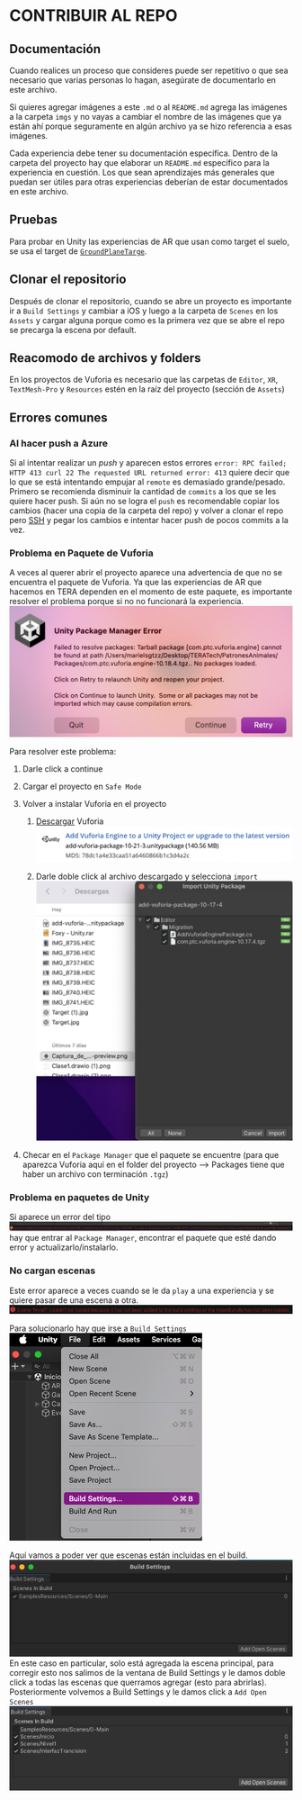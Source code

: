 # CONTRIBUIR AL REPO

## Documentación

Cuando realices un proceso que consideres puede ser repetitivo o que sea necesario que varias personas lo hagan, asegúrate de documentarlo en este archivo.

Si quieres agregar imágenes a este `.md` o al `README.md` agrega las imágenes a la carpeta `imgs` y no vayas a cambiar el nombre de las imágenes que ya están ahí porque seguramente en algún archivo ya se hizo referencia a esas imágenes.

Cada experiencia debe tener su documentación específica. Dentro de la carpeta del proyecto hay que elaborar un `README.md` específico para la experiencia en cuestión. Los que sean aprendizajes más generales que puedan ser útiles para otras experiencias deberían de estar documentados en este archivo.

## Pruebas

Para probar en Unity las experiencias de AR que usan como target el suelo, se usa el target de [`GroundPlaneTarge`](Targets/GroundPlaneTarget.pdf).

## Clonar el repositorio

Después de clonar el repositorio, cuando se abre un proyecto es importante ir a `Build Settings` y cambiar a iOS y luego a la carpeta de `Scenes` en los `Assets` y cargar alguna porque como es la primera vez que se abre el repo se precarga la escena por default.

## Reacomodo de archivos y folders

En los proyectos de Vuforia es necesario que las carpetas de `Editor`, `XR`, `TextMesh-Pro` y `Resources` estén en la raíz del proyecto (sección de `Assets`)

## Errores comunes

### Al hacer push a Azure

Si al intentar realizar un _push_ y aparecen estos errores
`error: RPC failed; HTTP 413 curl 22 The requested URL returned error: 413` quiere decir que lo que se está intentando empujar al `remote` es demasiado grande/pesado. Primero se recomienda disminuir la cantidad de `commits` a los que se les quiere hacer push. Si aún no se logra el `push` es recomendable copiar los cambios (hacer una copia de la carpeta del repo) y volver a clonar el repo pero [SSH](https://learn.microsoft.com/en-us/azure/devops/repos/git/use-ssh-keys-to-authenticate?view=azure-devops) y pegar los cambios e intentar hacer push de pocos commits a la vez.

### Problema en Paquete de Vuforia

A veces al querer abrir el proyecto aparece una advertencia de que no se encuentra el paquete de Vuforia. Ya que las experiencias de AR que hacemos en TERA dependen en el momento de este paquete, es importante resolver el problema porque si no no funcionará la experiencia.
![errorVuforia1](imgs/VuforiaPackageMissing.png)

Para resolver este problema:

1. Darle click a continue
2. Cargar el proyecto en `Safe Mode`
3. Volver a instalar Vuforia en el proyecto

   1. [Descargar](https://developer.vuforia.com/downloads/sdk) Vuforia
      ![descargarVuforia](imgs/DescargarVuforia.png)

   2. Darle doble click al archivo descargado y selecciona `import`
      ![importarVuforia](imgs/ImportVuforia.png)

4. Checar en el `Package Manager` que el paquete se encuentre (para que aparezca Vuforia aquí en el folder del proyecto --> Packages tiene que haber un archivo con terminación `.tgz`)

### Problema en paquetes de Unity

Si aparece un error del tipo ![errorPackage](imgs/ErrorPackage.png) hay que entrar al `Package Manager`, encontrar el paquete que esté dando error y actualizarlo/instalarlo.

### No cargan escenas

Este error aparece a veces cuando se le da `play` a una experiencia y se quiere pasar de una escena a otra.
![errorCargarEscenas](imgs/ErrorAlCargarEscenas.png)

Para solucionarlo hay que irse a `Build Settings`
![abrirBuildSettings](imgs/AbrirBuildSettings.png)

Aquí vamos a poder ver que escenas están incluidas en el build.
![escenasBuildSettings](imgs/NingunaEscena.png) En este caso en particular, solo está agregada la escena principal, para corregir esto nos salimos de la ventana de Build Settings y le damos doble click a todas las escenas que querramos agregar (esto para abrirlas). Posteriormente volvemos a Build Settings y le damos click a `Add Open Scenes`
![escenasBuildSettings](imgs/EscenasAgregadas.png)
